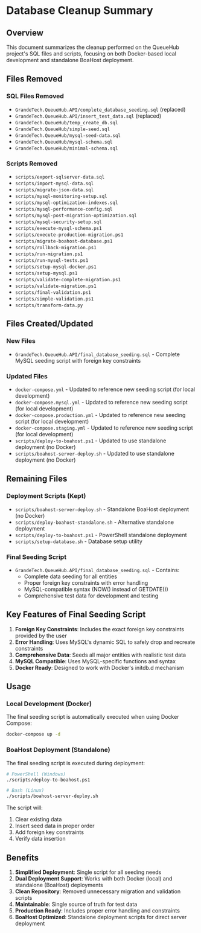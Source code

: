 # Database Cleanup Summary

## Overview
This document summarizes the cleanup performed on the QueueHub project's SQL files and scripts, focusing on both Docker-based local development and standalone BoaHost deployment.

## Files Removed

### SQL Files Removed
- `GrandeTech.QueueHub.API/complete_database_seeding.sql` (replaced)
- `GrandeTech.QueueHub.API/insert_test_data.sql` (replaced)
- `GrandeTech.QueueHub/temp_create_db.sql`
- `GrandeTech.QueueHub/simple-seed.sql`
- `GrandeTech.QueueHub/mysql-seed-data.sql`
- `GrandeTech.QueueHub/mysql-schema.sql`
- `GrandeTech.QueueHub/minimal-schema.sql`

### Scripts Removed
- `scripts/export-sqlserver-data.sql`
- `scripts/import-mysql-data.sql`
- `scripts/migrate-json-data.sql`
- `scripts/mysql-monitoring-setup.sql`
- `scripts/mysql-optimization-indexes.sql`
- `scripts/mysql-performance-config.sql`
- `scripts/mysql-post-migration-optimization.sql`
- `scripts/mysql-security-setup.sql`
- `scripts/execute-mysql-schema.ps1`
- `scripts/execute-production-migration.ps1`
- `scripts/migrate-boahost-database.ps1`
- `scripts/rollback-migration.ps1`
- `scripts/run-migration.ps1`
- `scripts/run-mysql-tests.ps1`
- `scripts/setup-mysql-docker.ps1`
- `scripts/setup-mysql.ps1`
- `scripts/validate-complete-migration.ps1`
- `scripts/validate-migration.ps1`
- `scripts/final-validation.ps1`
- `scripts/simple-validation.ps1`
- `scripts/transform-data.py`

## Files Created/Updated

### New Files
- `GrandeTech.QueueHub.API/final_database_seeding.sql` - Complete MySQL seeding script with foreign key constraints

### Updated Files
- `docker-compose.yml` - Updated to reference new seeding script (for local development)
- `docker-compose.mysql.yml` - Updated to reference new seeding script (for local development)
- `docker-compose.production.yml` - Updated to reference new seeding script (for local development)
- `docker-compose.staging.yml` - Updated to reference new seeding script (for local development)
- `scripts/deploy-to-boahost.ps1` - Updated to use standalone deployment (no Docker)
- `scripts/boahost-server-deploy.sh` - Updated to use standalone deployment (no Docker)

## Remaining Files

### Deployment Scripts (Kept)
- `scripts/boahost-server-deploy.sh` - Standalone BoaHost deployment (no Docker)
- `scripts/deploy-boahost-standalone.sh` - Alternative standalone deployment
- `scripts/deploy-to-boahost.ps1` - PowerShell standalone deployment
- `scripts/setup-database.sh` - Database setup utility

### Final Seeding Script
- `GrandeTech.QueueHub.API/final_database_seeding.sql` - Contains:
  - Complete data seeding for all entities
  - Proper foreign key constraints with error handling
  - MySQL-compatible syntax (NOW() instead of GETDATE())
  - Comprehensive test data for development and testing

## Key Features of Final Seeding Script

1. **Foreign Key Constraints**: Includes the exact foreign key constraints provided by the user
2. **Error Handling**: Uses MySQL's dynamic SQL to safely drop and recreate constraints
3. **Comprehensive Data**: Seeds all major entities with realistic test data
4. **MySQL Compatible**: Uses MySQL-specific functions and syntax
5. **Docker Ready**: Designed to work with Docker's initdb.d mechanism

## Usage

### Local Development (Docker)
The final seeding script is automatically executed when using Docker Compose:
```bash
docker-compose up -d
```

### BoaHost Deployment (Standalone)
The final seeding script is executed during deployment:
```bash
# PowerShell (Windows)
./scripts/deploy-to-boahost.ps1

# Bash (Linux)
./scripts/boahost-server-deploy.sh
```

The script will:
1. Clear existing data
2. Insert seed data in proper order
3. Add foreign key constraints
4. Verify data insertion

## Benefits

1. **Simplified Deployment**: Single script for all seeding needs
2. **Dual Deployment Support**: Works with both Docker (local) and standalone (BoaHost) deployments
3. **Clean Repository**: Removed unnecessary migration and validation scripts
4. **Maintainable**: Single source of truth for test data
5. **Production Ready**: Includes proper error handling and constraints
6. **BoaHost Optimized**: Standalone deployment scripts for direct server deployment
